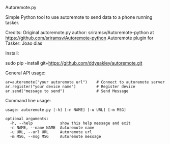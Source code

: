 Autoremote.py 

Simple Python tool to use autoremote to send data to a phone running tasker.

Credits:
	Original autoremote.py author:  sriramsv/Autoremote-python at https://github.com/sriramsv/Autoremote-python
	Autoremote plugin for Tasker: Joao dias

Install:

sudo pip -install git+https://github.com/ddyeakley/autoremote.git

General API usage:

	ar=autoremote("your autoremote url")   	# Connect to autoremote server
	ar.register("your device name")   		# Register device
	ar.send("message to send")			  	# Send Message

Command line usage:
	
	usage: autoremote.py [-h] [-n NAME] [-u URL] [-m MSG]

	optional arguments:
	  -h, --help            show this help message and exit
	  -n NAME, --name NAME  Autoremote name
	  -u URL, --url URL     Autoremote url
	  -m MSG, --msg MSG     Autoremote message